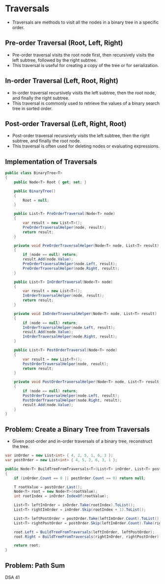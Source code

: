 # Traversals

- Traversals are methods to visit all the nodes in a binary tree in a specific order.

## Pre-order Traversal (Root, Left, Right)

- Pre-order traversal visits the root node first, then recursively visits the left subtree, followed by the right subtree.
- This traversal is useful for creating a copy of the tree or for serialization.

## In-order Traversal (Left, Root, Right)

- In-order traversal recursively visits the left subtree, then the root node, and finally the right subtree.
- This traversal is commonly used to retrieve the values of a binary search tree in sorted order.

## Post-order Traversal (Left, Right, Root)

- Post-order traversal recursively visits the left subtree, then the right subtree, and finally the root node.
- This traversal is often used for deleting nodes or evaluating expressions.

## Implementation of Traversals

```csharp
public class BinaryTree<T>
{
    public Node<T> Root { get; set; }

    public BinaryTree()
    {
        Root = null;
    }

    public List<T> PreOrderTraversal(Node<T> node)
    {
        var result = new List<T>();
        PreOrderTraversalHelper(node, result);
        return result;
    }

    private void PreOrderTraversalHelper(Node<T> node, List<T> result)
    {
        if (node == null) return;
        result.Add(node.Value);
        PreOrderTraversalHelper(node.Left, result);
        PreOrderTraversalHelper(node.Right, result);
    }

    public List<T> InOrderTraversal(Node<T> node)
    {
        var result = new List<T>();
        InOrderTraversalHelper(node, result);
        return result;
    }

    private void InOrderTraversalHelper(Node<T> node, List<T> result)
    {
        if (node == null) return;
        InOrderTraversalHelper(node.Left, result);
        result.Add(node.Value);
        InOrderTraversalHelper(node.Right, result);
    }

    public List<T> PostOrderTraversal(Node<T> node)
    {
        var result = new List<T>();
        PostOrderTraversalHelper(node, result);
        return result;
    }

    private void PostOrderTraversalHelper(Node<T> node, List<T> result)
    {
        if (node == null) return;
        PostOrderTraversalHelper(node.Left, result);
        PostOrderTraversalHelper(node.Right, result);
        result.Add(node.Value);
    }
}
```

## Problem: Create a Binary Tree from Traversals

- Given post-order and in-order traversals of a binary tree, reconstruct the tree.

```csharp
var inOrder = new List<int> { 4, 2, 5, 1, 6, 3 };
var postOrder = new List<int> { 4, 5, 2, 6, 3, 1 };

public Node<T> BuildTreeFromTraversals<T>(List<T> inOrder, List<T> postOrder)
{
    if (inOrder.Count == 0 || postOrder.Count == 0) return null;

    T rootValue = postOrder.Last();
    Node<T> root = new Node<T>(rootValue);
    int rootIndex = inOrder.IndexOf(rootValue);

    List<T> leftInOrder = inOrder.Take(rootIndex).ToList();
    List<T> rightInOrder = inOrder.Skip(rootIndex + 1).ToList();

    List<T> leftPostOrder = postOrder.Take(leftInOrder.Count).ToList();
    List<T> rightPostOrder = postOrder.Skip(leftInOrder.Count).Take(rightInOrder.Count).ToList();

    root.Left = BuildTreeFromTraversals(leftInOrder, leftPostOrder);
    root.Right = BuildTreeFromTraversals(rightInOrder, rightPostOrder);

    return root;
}
```

## Problem: Path Sum

DSA 41
